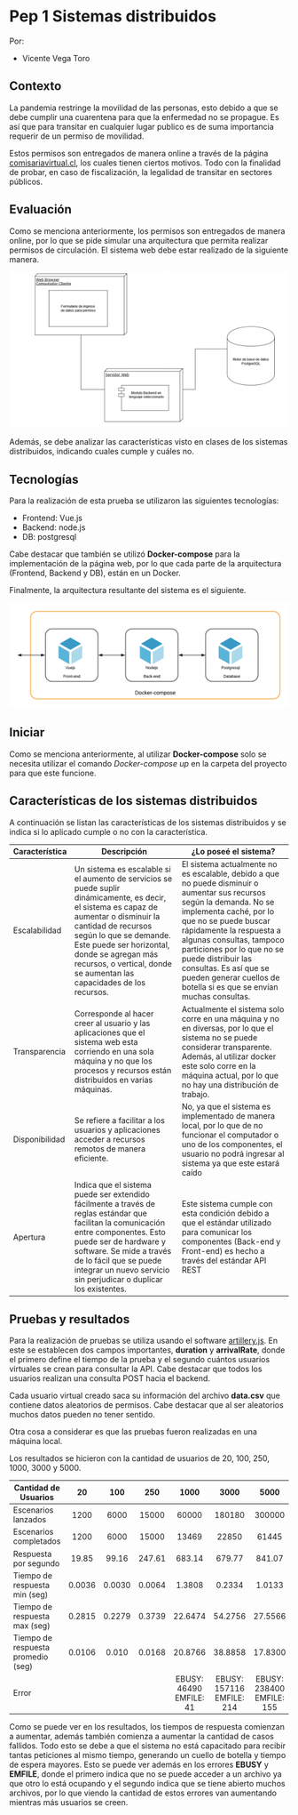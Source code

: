 # Pep 1 Sistemas distribuidos

Por:

- Vicente Vega Toro

## Contexto

La pandemia restringe la movilidad de las personas, esto debido a que se debe cumplir una cuarentena para que la enfermedad no se propague. Es así que para transitar en cualquier lugar publico es de suma importancia requerir de un permiso de movilidad.

Estos permisos son entregados de manera online a través de la página [comisariavirtual.cl](https://comisariavirtual.cl/), los cuales tienen ciertos motivos. Todo con la finalidad de probar, en caso de fiscalización, la legalidad de transitar en sectores públicos.

## Evaluación

Como se menciona anteriormente, los permisos son entregados de manera online, por lo que se pide simular una arquitectura que permita realizar permisos de circulación. El sistema web debe estar realizado de la siguiente manera.

![Arquitectura](./Images/arquitectura.png)

Además, se debe analizar las características visto en clases de los sistemas distribuidos, indicando cuales cumple y cuáles no.

## Tecnologías

Para la realización de esta prueba se utilizaron las siguientes tecnologías:

- Frontend: Vue.js
- Backend: node.js
- DB: postgresql

Cabe destacar que también se utilizó **Docker-compose** para la implementación de la página web, por lo que cada parte de la arquitectura (Frontend, Backend y DB), están en un Docker.

Finalmente, la arquitectura resultante del sistema es el siguiente. 

![ArquitecturaProyecto](./Images/proyecto.png)

## Iniciar

Como se menciona anteriormente, al utilizar **Docker-compose** solo se necesita utilizar el comando *Docker-compose up* en la carpeta del proyecto para que este funcione.

## Características de los sistemas distribuidos

A continuación se listan las características de los sistemas distribuidos y se indica si lo aplicado cumple o no con la característica.

|Característica|Descripción|¿Lo poseé el sistema?|
|--------------|-----------|---------------------|
|Escalabilidad|Un sistema es escalable si el aumento de servicios se puede suplir dinámicamente, es decir, el sistema es capaz de aumentar o disminuir la cantidad de recursos según lo que se demande. Este puede ser horizontal, donde se agregan más recursos, o vertical, donde se aumentan las capacidades de los recursos.|El sistema actualmente no es escalable, debido a que no puede disminuir o aumentar sus recursos según la demanda. No se implementa caché, por lo que no se puede buscar rápidamente la respuesta a algunas consultas, tampoco particiones por lo que no se puede distribuir las consultas. Es así que se pueden generar cuellos de botella si es que se envían muchas consultas.|
|Transparencia|Corresponde al hacer creer al usuario y las aplicaciones que el sistema web esta corriendo en una sola máquina y no que los procesos y recursos están distribuidos en varias máquinas.|Actualmente el sistema solo corre en una máquina y no en diversas, por lo que el sistema no se puede considerar transparente. Además, al utilizar docker este solo corre en la máquina actual, por lo que no hay una distribución de trabajo.|
|Disponibilidad|Se refiere a facilitar a los usuarios y aplicaciones acceder a recursos remotos de manera eficiente.| No, ya que el sistema es implementado de manera local, por lo que de no funcionar el computador o uno de los componentes, el usuario no podrá ingresar al sistema ya que este estará caído|
|Apertura|Indica que el sistema puede ser extendido fácilmente a través de reglas estándar que facilitan la comunicación entre componentes. Esto puede ser de hardware y software. Se mide a través de lo fácil que se puede integrar un nuevo servicio sin perjudicar o duplicar los existentes.| Este sistema cumple con esta condición debido a que el estándar utilizado para comunicar los componentes (Back-end y Front-end) es hecho a través del estándar API REST|

## Pruebas y resultados

Para la realización de pruebas se utiliza usando el software [artillery.js](https://artillery.io/). En este se establecen dos campos importantes, **duration** y **arrivalRate**, donde el primero define el tiempo de la prueba y el segundo cuántos usuarios virtuales se crean para consultar la API. Cabe destacar que todos los usuarios realizan una consulta POST hacia el backend.

Cada usuario virtual creado saca su información del archivo **data.csv** que contiene datos aleatorios de permisos. Cabe destacar que al ser aleatorios muchos datos pueden no tener sentido.

Otra cosa a considerar es que las pruebas fueron realizadas en una máquina local.

Los resultados se hicieron con la cantidad de usuarios de 20, 100, 250, 1000, 3000 y 5000. 

| Cantidad de Usuarios | 20 | 100 |250|1000|3000|5000|
| -------------------- |:--:|:---:|:-:|:--:|:--:|:--:|
|Escenarios lanzados|1200|6000|15000|60000|180180|300000|
|Escenarios completados|1200|6000|15000|13469|22850|61445|
|Respuesta por segundo|19.85|99.16|247.61|683.14|679.77|841.07|
|Tiempo de respuesta min (seg)|0.0036|0.0030|0.0064|1.3808|0.2334|1.0133|
|Tiempo de respuesta max (seg)|0.2815|0.2279|0.3739|22.6474|54.2756|27.5566|
|Tiempo de respuesta promedio (seg)|0.0106|0.010|0.0168|20.8766|38.8858|17.8300|
Error ||||EBUSY: 46490 EMFILE: 41|EBUSY: 157116 EMFILE: 214|EBUSY: 238400 EMFILE: 155|

Como se puede ver en los resultados, los tiempos de respuesta comienzan a aumentar, además también comienza a aumentar la cantidad de casos fallidos. Todo esto se debe a que el sistema no está capacitado para recibir tantas peticiones al mismo tiempo, generando un cuello de botella y tiempo de espera mayores. Esto se puede ver además en los errores **EBUSY** y **EMFILE**, donde el primero indica que no se puede acceder a un archivo ya que otro lo está ocupando y el segundo indica que se tiene abierto muchos archivos, por lo que viendo la cantidad de estos errores van aumentando mientras más usuarios se creen.